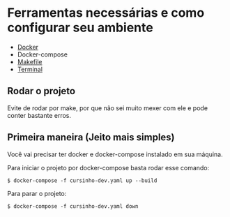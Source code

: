 # Ferramentas necessárias e como configurar seu ambiente
- [Docker](https://docs.docker.com/engine/install/ubuntu/)
- Docker-compose
- [Makefile]()
- [Terminal](https://youtu.be/sjrW74Hx5Po)

## Rodar o projeto
Evite de rodar por make, por que não sei muito mexer com ele e pode conter bastante erros.
## Primeira maneira (Jeito mais simples)
Você vai precisar ter docker e docker-compose instalado em sua máquina.

Para iniciar o projeto por docker-compose basta rodar esse comando:

    $ docker-compose -f cursinho-dev.yaml up --build
    
Para parar o projeto:
    
    $ docker-compose -f cursinho-dev.yaml down



